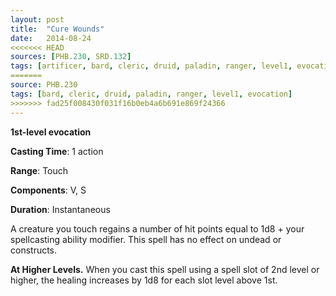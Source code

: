 ```yaml
---
layout: post
title:  "Cure Wounds"
date:   2014-08-24
<<<<<<< HEAD
sources: [PHB.230, SRD.132]
tags: [artificer, bard, cleric, druid, paladin, ranger, level1, evocation]
=======
source: PHB.230
tags: [bard, cleric, druid, paladin, ranger, level1, evocation]
>>>>>>> fad25f008430f031f16b0eb4a6b691e869f24366
---
```


**1st-level evocation**

**Casting Time**: 1 action

**Range**: Touch

**Components**: V, S

**Duration**: Instantaneous

A creature you touch regains a number of hit points equal to 1d8 + your spellcasting ability modifier. This spell has no effect on undead or constructs.

**At Higher Levels.** When you cast this spell using a spell slot of 2nd level or higher, the healing increases by 1d8 for each slot level above 1st.
